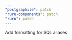 ```yaml
---
"postgraphile": patch
"ruru-components": patch
"ruru": patch
---
```


Add formatting for SQL aliases
